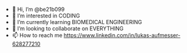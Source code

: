 - 👋 Hi, I’m @be21b099
- 👀 I’m interested in CODING
- 🌱 I’m currently learning BIOMEDICAL ENGINEERING
- 💞️ I’m looking to collaborate on EVERYTHING
- 📫 How to reach me https://www.linkedin.com/in/lukas-aufmesser-628277210

<!---
be21b099/be21b099 is a ✨ special ✨ repository because its `README.md` (this file) appears on your GitHub profile.
You can click the Preview link to take a look at your changes.
--->

